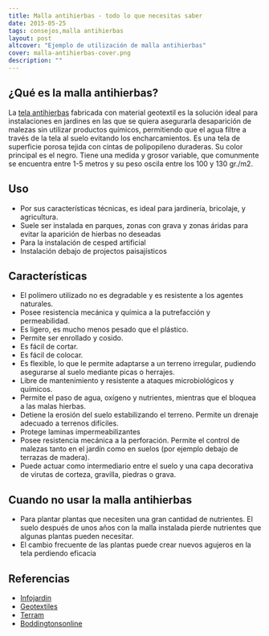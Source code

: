 ```yaml
---
title: Malla antihierbas - todo lo que necesitas saber
date: 2015-05-25
tags: consejos,malla antihierbas
layout: post
altcover: "Ejemplo de utilización de malla antihierbas"
cover: malla-antihierbas-cover.png
description: ""
---
```


¿Qué es la malla antihierbas?
-----------------------------

La [tela antihierbas](http://www.gardenweb.es/FichaArticulo.aspx?IDArticulo=5133) fabricada con material geotextil es la solución ideal para instalaciones en jardines en las que se quiera asegurarla desaparición de malezas sin utilizar productos químicos, permitiendo que el agua filtre a través de la tela al suelo evitando los encharcamientos.
Es una tela de superficie porosa tejida con cintas de polipopileno duraderas. Su color principal es el negro. Tiene una medida y grosor variable, que comunmente se encuentra entre 1-5 metros y su peso oscila entre los 100 y 130 gr./m2.


Uso
---

-	Por sus características técnicas, es ideal para jardinería, bricolaje, y agricultura.
-	Suele ser instalada en parques, zonas con grava y zonas áridas para evitar la aparición de hierbas no deseadas
-	Para la instalación de cesped artificial
-	Instalación debajo de projectos paisajísticos

Características
---------------

-	El polímero utilizado no es degradable y es resistente a los agentes naturales.
-	Posee resistencia mecánica y química a la putrefacción y permeabilidad.
-	Es ligero, es mucho menos pesado que el plástico.
-	Permite ser enrollado y cosido.
-	Es fácil de cortar.
-	Es fácil de colocar.
-	Es flexible, lo que le permite adaptarse a un terreno irregular, pudiendo asegurarse al suelo mediante picas o herrajes.
-	Libre de mantenimiento y resistente a ataques microbiológicos y químicos.
-	Permite el paso de agua, oxígeno y nutrientes, mientras que el bloquea a las malas hierbas.
-	Detiene la erosión del suelo estabilizando el terreno. Permite un drenaje adecuado a terrenos difíciles.
-	Protege laminas impermeabilizantes
-	Posee resistencia mecánica a la perforación. Permite el control de malezas tanto en el jardín como en suelos (por ejemplo debajo de terrazas de madera).
-	Puede actuar como intermediario entre el suelo y una capa decorativa de virutas de corteza, gravilla, piedras o grava.

Cuando no usar la malla antihierbas
-----------------------------------

-	Para plantar plantas que necesiten una gran cantidad de nutrientes. El suelo después de unos años con la malla instalada pierde nutrientes que algunas plantas pueden necesitar.
-	El cambio frecuente de las plantas puede crear nuevos agujeros en la tela perdiendo eficacia

Referencias
-----------

-	[Infojardin](http://www.infojardin.com/foro/showthread.php?t=99842)
-	[Geotextiles](http://www.geotextiles.es/es/content/6-que-es-geotextiles)
-	[Terram](http://www.terram.com/products/geotextiles/weedguard.html)
-	[Boddingtonsonline](http://www.boddingtonsonline.com/products/horticulture-gardening/landscape-fabrics/landscape-fabric-weed-control-fabric.php)
